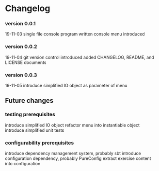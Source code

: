 # Changelog

### version 0.0.1 
19-11-03
single file console program written
console menu introduced

### version 0.0.2
19-11-04
git version control introduced
added CHANGELOG, README, and LICENSE documents

### version 0.0.3
19-11-05
introduce simplified IO object as parameter of menu

## Future changes

### testing prerequisites
introduce simplified IO object
refactor menu into instantiable object  
introduce simplified unit tests

### configurability prerequisites
introduce dependency management system, probably sbt
introduce configuration dependency, probably PureConfig
extract exercise content into configuration

